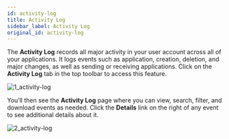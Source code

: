 ```yaml
---
id: activity-log
title: Activity Log
sidebar_label: Activity Log
original_id: activity-log
---
```

<div style={{textAlign: "justify"}}>

The **Activity Log** records all major activity in your user account across all of your applications. It logs events such as application, creation, deletion, and major changes, as well as sending or receiving applications. Click on the **Activity Log** tab in the top toolbar to access this feature. 

![1_activity-log](https://s3.amazonaws.com/cdn.qrvey.com/documentation_assets/ui-docs/others/3.5_activity-log/1_activity-log.png#thumbnail)

You’ll then see the **Activity Log** page where you can view, search, filter, and download events as needed. Click the **Details** link on the right of any event to see additional details about it. 

![2_activity-log](https://s3.amazonaws.com/cdn.qrvey.com/documentation_assets/ui-docs/others/3.5_activity-log/2_activity-log.png#thumbnail)
</div>